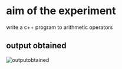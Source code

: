 # aim of the experiment
write a c++ program to arithmetic operators
## output obtained

![outputobtained](arithmetic-operators.png)
